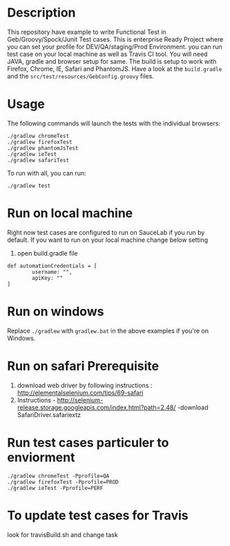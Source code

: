 # Description

This repository have example to write Functional Test in Geb/Groovy/Spock/Junit Test cases. This is enterprise Ready Project where you can set your profile for DEV/QA/staging/Prod Environment. you can run test case on your local machine as well as Travis CI tool. You will need JAVA, gradle and browser setup for same.
The build is setup to work with Firefox, Chrome, IE, Safari and PhantomJS. Have a look at the `build.gradle` and the `src/test/resources/GebConfig.groovy` files.

# Usage

The following commands will launch the tests with the individual browsers:
    
    ./gradlew chromeTest
    ./gradlew firefoxTest
    ./gradlew phantomJsTest
    ./gradlew ieTest
    ./gradlew safariTest

To run with all, you can run:

    ./gradlew test

Run on local machine
===============

Right now test cases are configured to run on SauceLab if you run by default.
If you want to run on your local machine change below setting

1. open build.gradle file

```
def automationCredentials = [
        username: "",
        apiKey: ""
]
```



Run on windows
===============

Replace `./gradlew` with `gradlew.bat` in the above examples if you're on Windows.

Run on safari Prerequisite
===============

1. download web driver by following instructions : http://elementalselenium.com/tips/69-safari
2. Instructions - http://selenium-release.storage.googleapis.com/index.html?path=2.48/    -download SafariDriver.safariextz


Run test cases particuler to enviorment
===============

    ./gradlew chromeTest -Pprofile=QA
    ./gradlew firefoxTest -Pprofile=PROD
    ./gradlew ieTest -Pprofile=PERF

To update test cases for Travis
===============

look for travisBuild.sh and change task

